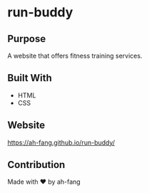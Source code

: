 # run-buddy

## Purpose
A website that offers fitness training services.

## Built With
* HTML
* CSS

## Website
https://ah-fang.github.io/run-buddy/

## Contribution
Made with ❤️ by ah-fang
